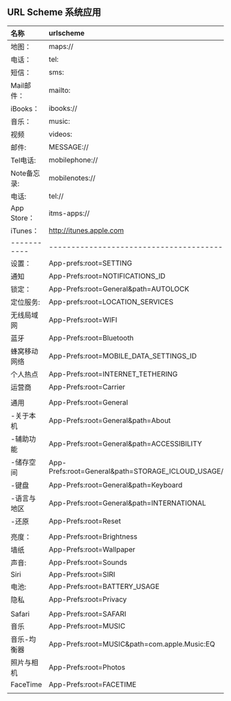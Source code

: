URL Scheme 系统应用
---
|名称        |urlscheme               			|
|:----------|:----------------------------------|
|地图： 		|maps://							|
|电话：    	|tel:								|
|短信：   	|sms:								|
|Mail邮件： 	|mailto:							|	
|iBooks：	|ibooks://							|
|音乐： 		|music:								|
|视频		|videos:							|
|邮件: 		|MESSAGE://							|
|Tel电话: 	|mobilephone://						|
|Note备忘录:	|mobilenotes://						|
|电话:		|tel://								|
|App Store：	|itms-apps://						|
|iTunes：  	|http://itunes.apple.com 			|
|-----------|---------------------------------------|
|设置：		|App-prefs:root=SETTING 				|
|通知		|App-Prefs:root=NOTIFICATIONS_ID		|
|锁定：		|App-Prefs:root=General&path=AUTOLOCK	|
|定位服务:  	|App-prefs:root=LOCATION_SERVICES		|
|无线局域网	|App-Prefs:root=WIFI					|
|蓝牙		|App-Prefs:root=Bluetooth				|
|蜂窝移动网络	|App-Prefs:root=MOBILE_DATA_SETTINGS_ID	|
|个人热点		|App-Prefs:root=INTERNET_TETHERING		|
|运营商		|App-Prefs:root=Carrier					|
|           |               						|
|通用		|App-Prefs:root=General					|
|-关于本机	|App-Prefs:root=General&path=About		|
|-辅助功能	|App-Prefs:root=General&path=ACCESSIBILITY|
|-储存空间 	|App-Prefs:root=General&path=STORAGE_ICLOUD_USAGE/DEVICE_STORAGE|
|-键盘		|App-Prefs:root=General&path=Keyboard|
|-语言与地区	|App-Prefs:root=General&path=INTERNATIONAL|
|-还原		|App-Prefs:root=Reset				|
|          	|               					|
|亮度：		|App-Prefs:root=Brightness			|
|墙纸		|App-Prefs:root=Wallpaper			|
|声音: 		|App-Prefs:root=Sounds				|
|Siri		|App-Prefs:root=SIRI 				|
|电池: 		|App-Prefs:root=BATTERY_USAGE		|			
|隐私		|App-Prefs:root=Privacy				|
|			|									|
|Safari		|App-Prefs:root=SAFARI 				|
|音乐		|App-Prefs:root=MUSIC 				|
|音乐-均衡器	|App-Prefs:root=MUSIC&path=com.apple.Music:EQ|
|照片与相机	|App-Prefs:root=Photos				|
|FaceTime	|App-Prefs:root=FACETIME 			|
|          	|               					|


